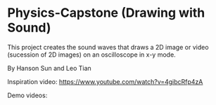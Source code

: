 # Physics-Capstone (Drawing with Sound)

This project creates the sound waves that draws a 2D image or video (sucession of 2D images) on an oscilloscope in x-y mode.

By Hanson Sun and Leo Tian

Inspiration video: https://www.youtube.com/watch?v=4gibcRfp4zA

Demo videos: 

